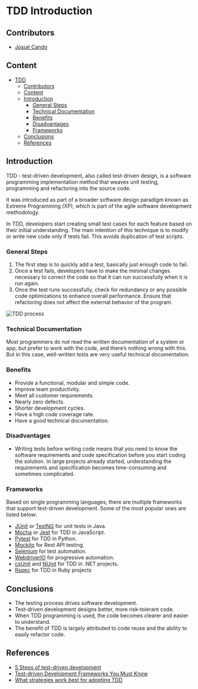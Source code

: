 # TDD Introduction

## Contributors

- [Josué Cando](https://github.com/JosueOb)

## Content

- [TDD](#tdd-introduction)
  - [Contributors](#contributors)
  - [Content](#content)
  - [Introduction](#introduction)
    - [General Steps](#general-steps)
    - [Technical Documentation](#technical-documentation)
    - [Benefits](#benefits)
    - [Disadvantages](#disadvantages)
    - [Frameworks](#frameworks)
  - [Conclusions](#conclusions)
  - [References](#references)

## Introduction

TDD - test-driven development, also called test-driven design, is a software programming
implementation method that weaves unit testing, programming and refactoring into the source code.

It was introduced as part of a broader software design paradigm known as Extreme Programming (XP),
which is part of the agile software development methodology.

In TDD, developers start creating small test cases for each feature based on their initial
understanding. The main intention of this technique is to modify or write new code only if tests
fail. This avoids duplication of test scripts.

### General Steps

1. The first step is to quickly add a test, basically just enough code to fail.
2. Once a test fails, developers have to make the minimal changes necessary to correct the code so
   that it can run successfully when it is run again.
3. Once the test runs successfully, check for redundancy or any possible code optimizations to
   enhance overall performance. Ensure that refactoring does not affect the external behavior of the
   program.

![TDD process](https://www.agilest.org/wp-content/uploads/2016/10/tdd-fig-2@2x-8.png)

### Technical Documentation

Most programmers do not read the written documentation of a system or app, but prefer to work with
the code, and there’s nothing wrong with this. But in this case, well-written tests are very useful
technical documentation.

### Benefits

- Provide a functional, modular and simple code.
- Improve team productivity.
- Meet all customer requirements.
- Nearly zero defects.
- Shorter development cycles.
- Have a high code coverage rate.
- Have a good technical documentation.

### Disadvantages

- Writing tests before writing code means that you need to know the software requirements and code
  specification before you start coding the solution. In large projects already started,
  understanding the requirements and specification becomes time-consuming and sometimes complicated.

### Frameworks

Based on single programming languages, there are multiple frameworks that support test-driven
development. Some of the most popular ones are listed below:

- [JUnit](https://junit.org/junit5/docs/current/user-guide/) or [TestNG](https://testng.org/doc/)
  for unit tests in Java.
- [Mocha](https://mochajs.org/) or [Jest](https://jestjs.io/) for TDD in JavaScript.
- [Pytest](https://docs.pytest.org/en/7.1.x/) for TDD in Python.
- [Mockito](https://site.mockito.org/) for Rest API testing.
- [Selenium](https://www.selenium.dev/documentation/) for test automation.
- [WebdriverIO](https://webdriver.io/docs/what-is-webdriverio/) for progressive automation.
- [csUnit](http://csunit.org/) and [NUnit](https://nunit.org/) for TDD in .NET projects.
- [Rspec](https://rspec.info/) for TDD in Ruby projects

## Conclusions

- The testing process drives software development.
- Test-driven development designs better, more risk-tolerant code.
- When TDD programming is used, the code becomes clearer and easier to understand.
- The benefit of TDD is largely attributed to code reuse and the ability to easily refactor code.

## References

- [5 Steps of test-driven development](https://developer.ibm.com/articles/5-steps-of-test-driven-development/)
- [Test-driven Development Frameworks You Must Know](https://www.nan-labs.com/blog/test-driven-development-examples-framework/)
- [What strategies work best for adopting TDD](https://codeit.us/blog/test-driven-development)
